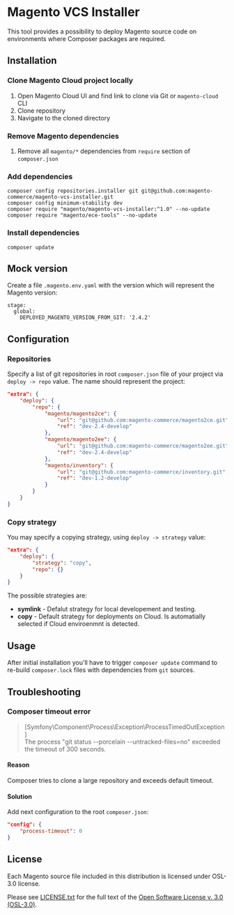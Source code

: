 # Magento VCS Installer

This tool provides a possibility to deploy Magento source code on environments where Composer packages are required.

## Installation

### Clone Magento Cloud project locally

1. Open Magento Cloud UI and find link to clone via Git or `magento-cloud` CLI
1. Clone repository
1. Navigate to the cloned directory

### Remove Magento dependencies

1. Remove all `magento/*` dependencies from `require` section of `composer.json`

### Add dependencies

```
composer config repositories.installer git git@github.com:magento-commerce/magento-vcs-installer.git
composer config minimum-stability dev
composer require "magento/magento-vcs-installer:^1.0" --no-update
composer require "magento/ece-tools" --no-update
```

### Install dependencies

```
composer update
```

## Mock version

Create a file `.magento.env.yaml` with the version which will represent the Magento version:

```
stage:
  global:
    DEPLOYED_MAGENTO_VERSION_FROM_GIT: '2.4.2'
```

## Configuration

### Repositories

Specify a list of git repositories in root `composer.json` file of your project via `deploy -> repo` value. The name should represent the project:

```json
"extra": {
    "deploy": {
        "repo": {
            "magento/magento2ce": {
                "url": "git@github.com:magento-commerce/magento2ce.git",
                "ref": "dev-2.4-develop"
            },
            "magento/magento2ee": {
                "url": "git@github.com:magento-commerce/magento2ee.git",
                "ref": "dev-2.4-develop"
            },
            "magento/inventory": {
                "url": "git@github.com:magento-commerce/inventory.git",
                "ref": "dev-1.2-develop"
            }
        }
    }
}
```

### Copy strategy

You may specify a copying strategy, using `deploy -> strategy` value:


```json
"extra": {
    "deploy": {
        "strategy": "copy",
        "repo": {}
    }
}
```

The possible strategies are:

- **symlink**  - Defalut strategy for local developement and testing.
- **copy** - Default strategy for deployments on Cloud. Is automatially selected if Cloud enviroenmnt is detected.


## Usage

After initial installation you'll have to trigger `composer update` command to re-build `composer.lock` files with dependencies from `git` sources.

## Troubleshooting

### Composer timeout error

>   [Symfony\Component\Process\Exception\ProcessTimedOutException]                                  
  The process "git status --porcelain --untracked-files=no" exceeded the timeout of 300 seconds.  

#### Reason

Composer tries to clone a large repository and exceeds default timeout.

#### Solution

Add next configuration to the root `composer.json`:

```json
"config": {
    "process-timeout": 0
}
```

## License
Each Magento source file included in this distribution is licensed under OSL-3.0 license.

Please see [LICENSE.txt](https://github.com/magento/magento-vcs-installer/blob/develop/LICENSE.txt) for the full text of the [Open Software License v. 3.0 (OSL-3.0)](http://opensource.org/licenses/osl-3.0.php).

